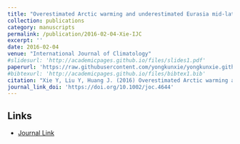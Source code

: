 ```yaml
---
title: "Overestimated Arctic warming and underestimated Eurasia mid-latitude warming in CMIP5 simulations"
collection: publications
category: manuscripts
permalink: /publication/2016-02-04-Xie-IJC
excerpt: ''
date: 2016-02-04
venue: "International Journal of Climatology"
#slidesurl: 'http://academicpages.github.io/files/slides1.pdf'
paperurl: 'https://raw.githubusercontent.com/yongkunxie/yongkunxie.github.io/main/files/2016-02-04-Xie-IJC.pdf'
#bibtexurl: 'http://academicpages.github.io/files/bibtex1.bib'
citation: "Xie Y, Liu Y, Huang J. (2016) Overestimated Arctic warming and underestimated Eurasia mid-latitude warming in CMIP5 simulations. International Journal of Climatology, 36, 4475–4487."
journal_link_doi: 'https://doi.org/10.1002/joc.4644'
---
```

<!-- 在页面内容中添加链接显示 -->
<h2>Links</h2>
<ul>
    <li><a href="{{ page.journal_link_doi }}">Journal Link</a></li>
</ul>
